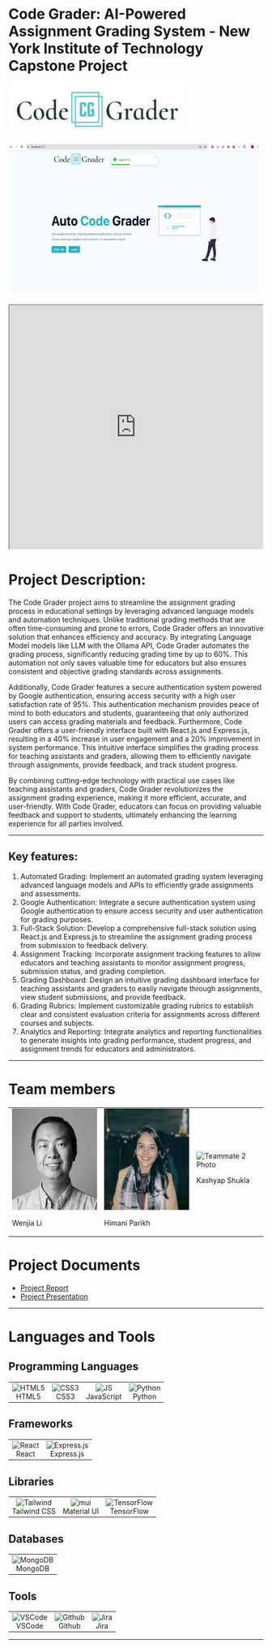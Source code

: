 
# Code Grader: AI-Powered Assignment Grading System - New York Institute of Technology Capstone Project

<p align="left">
 <img width="350" height="100" src="https://github.com/Himani324/MERN-with-AI-codegrader/blob/6fefa377cf4beb0774fd0d92c447992dd1b54284/frontendcg/src/assets/Images/logo-transparent-png%20(1).png">
</p>
<p align="left">
 <img width="500" height="300" src="https://github.com/Himani324/MERN-with-AI-codegrader/blob/5634e23092c0591208d7a0f69b9bda97f67e142b/frontendcg/src/assets/Images/Picture1.png">
</p>

<iframe height="480" width="500" 
            src="https://youtu.be/g_ZKlEempc4"> 
 </iframe> 


# Project Description:
The Code Grader project aims to streamline the assignment grading process in educational settings by leveraging advanced language models and automation techniques. Unlike traditional grading methods that are often time-consuming and prone to errors, Code Grader offers an innovative solution that enhances efficiency and accuracy. By integrating Language Model models like LLM with the Ollama API, Code Grader automates the grading process, significantly reducing grading time by up to 60%. This automation not only saves valuable time for educators but also ensures consistent and objective grading standards across assignments.

Additionally, Code Grader features a secure authentication system powered by Google authentication, ensuring access security with a high user satisfaction rate of 95%. This authentication mechanism provides peace of mind to both educators and students, guaranteeing that only authorized users can access grading materials and feedback. Furthermore, Code Grader offers a user-friendly interface built with React.js and Express.js, resulting in a 40% increase in user engagement and a 20% improvement in system performance. This intuitive interface simplifies the grading process for teaching assistants and graders, allowing them to efficiently navigate through assignments, provide feedback, and track student progress.

By combining cutting-edge technology with practical use cases like teaching assistants and graders, Code Grader revolutionizes the assignment grading experience, making it more efficient, accurate, and user-friendly. With Code Grader, educators can focus on providing valuable feedback and support to students, ultimately enhancing the learning experience for all parties involved.
***

## Key features:
1. Automated Grading: Implement an automated grading system leveraging advanced language models and APIs to efficiently grade assignments and assessments.
2. Google Authentication: Integrate a secure authentication system using Google authentication to ensure access security and user authentication for grading purposes.
3. Full-Stack Solution: Develop a comprehensive full-stack solution using React.js and Express.js to streamline the assignment grading process from submission to feedback delivery.
4. Assignment Tracking: Incorporate assignment tracking features to allow educators and teaching assistants to monitor assignment progress, submission status, and grading completion.
5. Grading Dashboard: Design an intuitive grading dashboard interface for teaching assistants and graders to easily navigate through assignments, view student submissions, and provide feedback.
6. Grading Rubrics: Implement customizable grading rubrics to establish clear and consistent evaluation criteria for assignments across different courses and subjects.
7. Analytics and Reporting: Integrate analytics and reporting functionalities to generate insights into grading performance, student progress, and assignment trends for educators and administrators.
***




# Team members


<table style="width:100%" border="0" cellspacing="0" cellpadding="0">
  <tr>
    <td>
      <img src="https://github.com/kashyapshukla/Auto_grading/blob/main/frontendcg/src/assets/Images/wli20.jpg" alt="Mentor Photo"  width=200px height=200px>
      <p> Wenjia Li</p>
    </td>
    <td>
      <img src="https://github.com/kashyapshukla/Auto_grading/blob/main/frontendcg/src/assets/Images/1713195651452.jpeg" alt="Teammate 1 Photo" width=200px height=200px>
      <p>Himani Parikh</p>
    </td>
    <td>
      <img src="https://avatars.githubusercontent.com/u/66747576?s=400&u=e7fc8a3f6ba06833200dbdd8b4879859b75c3996&v=4" alt="Teammate 2 Photo" width=200px height=200px>
      <p>Kashyap Shukla</p>
    </td>
  </tr>
</table>


# Project Documents
<div>

  <ul>
    <li><a href="https://docs.google.com/document/d/1AU11XWqpGu_7Cz5wishAz3wiUwZYDFAKQAmB8VsOHlU/edit?usp=sharing" target="_blank">Project Report</a></li>
    <li><a href="https://pitch.com/v/grademaster-k9s83x" target="_blank">Project Presentation</a></li>
  </ul>
</div>

***
# Languages and Tools

## Programming Languages

<table style="width:100%" border="0" cellspacing="0" cellpadding="0">
  <tr>
    <td align="center" valign="center">
      <img src="https://cdn.jsdelivr.net/gh/devicons/devicon@latest/icons/html5/html5-original.svg" title="HTML5" alt="HTML5" width="120" height="120"/>
      <br />HTML5
    </td>
    <td align="center" valign="center">
      <img src="https://cdn.jsdelivr.net/gh/devicons/devicon@latest/icons/css3/css3-original.svg" title="CSS3" alt="CSS3" width="120" height="120"/>
      <br />CSS3
    </td>
    <td align="center" valign="center">
      <img src="https://cdn.jsdelivr.net/gh/devicons/devicon@latest/icons/javascript/javascript-original.svg" title="JS" alt="JS" width="120" height="120"/>
      <br />JavaScript
    </td>
    <td align="center" valign="center">
      <img src="https://cdn.jsdelivr.net/gh/devicons/devicon@latest/icons/python/python-original.svg" title="Python" alt="Python" width="120" height="120"/>
      <br />Python
    </td>
    </tr>
</table>

## Frameworks

<table style="width:100%" border="0" cellspacing="0" cellpadding="0">
  <tr>
    <td align="center" valign="center">
      <img src="https://cdn.jsdelivr.net/gh/devicons/devicon@latest/icons/react/react-original.svg" title="React" alt="React" width="120" height="120"/>
      <br />React
    </td>
    <td align="center" valign="center">
      <img src="https://www.bairesdev.com/wp-content/uploads/2021/07/Expressjs.svg" title="Express.js" alt="Express.js" width="120" height="120"/>
      <br />Express.js
    </td>
    
  </tr>
</table>


## Libraries
<table style="width:100%" border="0" cellspacing="0" cellpadding="0">
  <tr>
    <td align="center" valign="center">
      <img src="https://cdn.jsdelivr.net/gh/devicons/devicon@latest/icons/tailwindcss/tailwindcss-original.svg" title="Tailwind CSS" alt=Tailwind CSS" width="120" height="120"/>
      <br />Tailwind CSS
    </td>
    <td align="center" valign="center">
      <img src="https://user-images.githubusercontent.com/25181517/189716630-fe6c084c-6c66-43af-aa49-64c8aea4a5c2.png" title="mui" alt="mui" width="120" height="120"/>
      <br />Material UI
    </td>
    <td align="center" valign="center">
      <img src="https://cdn.jsdelivr.net/gh/devicons/devicon@latest/icons/tensorflow/tensorflow-original.svg" title="TensorFlow" alt="TensorFlow" width="120" height="120"/>
      <br />TensorFlow
    </td>
</tr>
</table>

## Databases

<table style="width:100%" border="0" cellspacing="0" cellpadding="0">
  <tr>
   <td align="center" valign="center">
      <img src="https://1000logos.net/wp-content/uploads/2020/08/MongoDB-Logo.png" title="MongoDB" alt="MongoDB" width="120" height="120"/>
      <br />MongoDB
    </td>
  </tr>
</table>

## Tools

<table style="width:100%" border="0" cellspacing="0" cellpadding="0">
  <tr>
    <td align="center" valign="center">
      <img src="https://cdn.jsdelivr.net/gh/devicons/devicon@latest/icons/vscode/vscode-original.svg" title="VSCode" alt="VSCode" width="120" height="120"/>
      <br />VSCode
    </td>
    <td align="center" valign="center">
      <img src="https://raw.githubusercontent.com/BrewingTechnologies/QuickLearning/main/Languages%20and%20Tools/github.jpg" title="Github" alt="Github" width="120" height="120"/>
      <br />Github
    </td>
    <td align="center" valign="center">
      <img src="https://user-images.githubusercontent.com/25181517/183912952-83784e94-629d-4c34-a961-ae2ae795b662.png" title="Jira" alt="Jira" width="120" height="120"/>
      <br />Jira
    </td>
  </tr>
</table>
 
***


